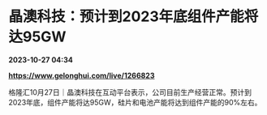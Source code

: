 # 晶澳科技：预计到2023年底组件产能将达95GW

**2023-10-27 04:34**

**https://www.gelonghui.com/live/1266823**

格隆汇10月27日｜晶澳科技在互动平台表示，公司目前生产经营正常。预计到2023年底，组件产能将达95GW，硅片和电池产能将达到组件产能的90%左右。